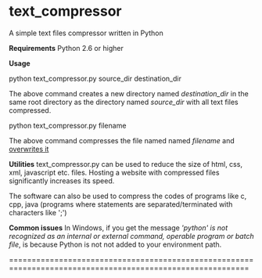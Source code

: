 text_compressor
===============

A simple text files compressor written in Python

<b>Requirements</b> 
Python 2.6 or higher

<b>Usage</b>

python text_compressor.py source_dir destination_dir

The above command creates a new directory named <i>destination_dir</i> in the same root directory 
as the directory named <i>source_dir</i> with all text files compressed.


python text_compressor.py filename

The above command compresses the file named named <i>filename</i> and <u>overwrites it</u>


<b>Utilities</b>
text_compressor.py can be used to reduce the size of html, css, xml, javascript etc. files. 
Hosting a website with compressed files significantly increases its speed.

The software can also be used to compress the codes of programs like c, cpp, java (programs where statements 
are separated/terminated with characters like ';')


<b>Common issues</b>
In Windows, if you get the message 
<i>'python' is not recognized as an internal or external command, operable program or batch file</i>,
is because Python is not not added to your environment path.

===========================================================================================================

